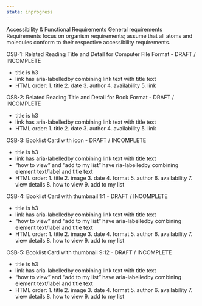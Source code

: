 ```yaml
---
state: inprogress
---
```

Accessibility & Functional Requirements
General  requirements
Requirements focus on organism requirements; assume that all atoms and molecules conform to their respective accessibility requirements.

OSB-1: Related Reading Title and Detail for Computer FIle Format - DRAFT / INCOMPLETE
- title is h3
- link has aria-labelledby combining link text with title text
- HTML order:
             1. title
             2. date
             3. author
             4. availability
             5. link

OSB-2: Related Reading Title and Detail for Book Format - DRAFT / INCOMPLETE
- title is h3
- link has aria-labelledby combining link text with title text
- HTML order:
             1. title
             2. date
             3. author
             4. availability
             5. link

OSB-3: Booklist Card with icon - DRAFT / INCOMPLETE
- title is h3
- link has aria-labelledby combining link text with title text
- “how to view” and “add to my list” have ria-labelledby combining element text/label and title text
- HTML order:
             1. title
             2. image
             3. date
             4. format
             5. author
             6. availability
             7.  view details
             8.  how to view
             9. add to my list


OSB-4: Booklist Card with thumbnail 1:1 - DRAFT / INCOMPLETE
- title is h3
- link has aria-labelledby combining link text with title text
- “how to view” and “add to my list” have aria-labelledby combining element text/label and title text
- HTML order:
             1. title
             2. image
             3. date
             4. format
             5. author
             6. availability
             7.  view details
             8.  how to view
             9. add to my list

OSB-5: Booklist Card with thumbnail 9:12 - DRAFT / INCOMPLETE
- title is h3
- link has aria-labelledby combining link text with title text
- “how to view” and “add to my list”  have aria-labelledby combining element text/label and title text
- HTML order:
             1. title
             2. image
             3. date
             4. format
             5. author
             6. availability
             7.  view details
             8.  how to view
             9. add to my list